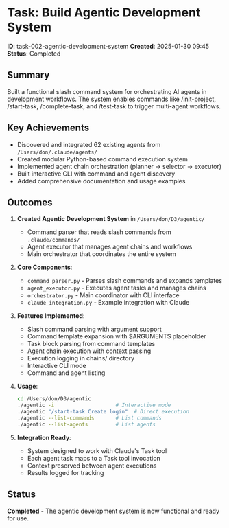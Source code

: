 # Task: Build Agentic Development System

**ID**: task-002-agentic-development-system
**Created**: 2025-01-30 09:45
**Status**: Completed

## Summary
Built a functional slash command system for orchestrating AI agents in development workflows. The system enables commands like /init-project, /start-task, /complete-task, and /test-task to trigger multi-agent workflows.

## Key Achievements
- Discovered and integrated 62 existing agents from `/Users/don/.claude/agents/`
- Created modular Python-based command execution system
- Implemented agent chain orchestration (planner → selector → executor)
- Built interactive CLI with command and agent discovery
- Added comprehensive documentation and usage examples

## Outcomes
1. **Created Agentic Development System** in `/Users/don/D3/agentic/`
   - Command parser that reads slash commands from `.claude/commands/`
   - Agent executor that manages agent chains and workflows
   - Main orchestrator that coordinates the entire system
   
2. **Core Components**:
   - `command_parser.py` - Parses slash commands and expands templates
   - `agent_executor.py` - Executes agent tasks and manages chains
   - `orchestrator.py` - Main coordinator with CLI interface
   - `claude_integration.py` - Example integration with Claude
   
3. **Features Implemented**:
   - Slash command parsing with argument support
   - Command template expansion with $ARGUMENTS placeholder
   - Task block parsing from command templates
   - Agent chain execution with context passing
   - Execution logging in chains/ directory
   - Interactive CLI mode
   - Command and agent listing
   
4. **Usage**:
   ```bash
   cd /Users/don/D3/agentic
   ./agentic -i                    # Interactive mode
   ./agentic "/start-task Create login"  # Direct execution
   ./agentic --list-commands       # List commands
   ./agentic --list-agents         # List agents
   ```
   
5. **Integration Ready**:
   - System designed to work with Claude's Task tool
   - Each agent task maps to a Task tool invocation
   - Context preserved between agent executions
   - Results logged for tracking

## Status
**Completed** - The agentic development system is now functional and ready for use.